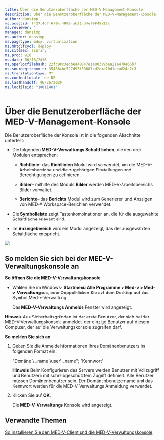 ```yaml
---
title: Über die Benutzeroberfläche der MED-V-Management-Konsole
description: Über die Benutzeroberfläche der MED-V-Management-Konsole
author: dansimp
ms.assetid: f42714d7-6f0c-4995-ab31-d4ef0845a22c
ms.reviewer: ''
manager: dansimp
ms.author: dansimp
ms.pagetype: mdop, virtualization
ms.mktglfcycl: deploy
ms.sitesec: library
ms.prod: w10
ms.date: 06/16/2016
ms.openlocfilehash: 22fc98c3edbea48847e1a00369bea21a470e66b7
ms.sourcegitcommit: 354664bc527d93f80687cd2eba70d1eea024c7c3
ms.translationtype: MT
ms.contentlocale: de-DE
ms.lasthandoff: 06/26/2020
ms.locfileid: "10811401"
---
```

# Über die Benutzeroberfläche der MED-V-Management-Konsole


Die Benutzeroberfläche der Konsole ist in die folgenden Abschnitte unterteilt:

-   Die folgenden **MED-V-Verwaltungs Schaltflächen**, die den drei Modulen entsprechen:

    -   **Richtlinie**– das **Richtlinien** Modul wird verwendet, um die MED-V-Arbeitsbereiche und die zugehörigen Einstellungen und Berechtigungen zu definieren.

    -   **Bilder**– mithilfe des Moduls **Bilder** werden MED-V-Arbeitsbereichs Bilder verwaltet.

    -   **Berichte**– das **Berichts** Modul wird zum Generieren und Anzeigen von MED-V Workspace-Berichten verwendet.

-   Die **Symbolleiste** zeigt Tastenkombinationen an, die für die ausgewählte Schaltfläche relevant sind.

-   Im **Anzeigebereich** wird ein Modul angezeigt, das der ausgewählten Schaltfläche entspricht.

![](images/medv-ui-console-general.gif)

## So melden Sie sich bei der MED-V-Verwaltungskonsole an


**So öffnen Sie die MED-V-Verwaltungskonsole**

-   Wählen Sie im Windows- **Startmenü** **Alle Programme &gt; Med-v &gt; Med-v-Verwaltung**aus, oder Doppelklicken Sie auf dem Desktop auf das Symbol Med-v-Verwaltung.

    Das **MED-V-Verwaltungs Anmelde** Fenster wird angezeigt.

**Hinweis**  Aus Sicherheitsgründen ist der erste Benutzer, der sich bei der MED-V-Verwaltungskonsole anmeldet, der einzige Benutzer auf diesem Computer, der auf die Verwaltungskonsole zugreifen darf.

 

**So melden Sie sich an**

1.  Geben Sie die Anmeldeinformationen Ihres Domänenbenutzers im folgenden Format ein:

    "Domäne \ _name \\user\ _name"; "Kennwort"

    **Hinweis**  Beim Konfigurieren des Servers werden Benutzer mit Vollzugriff und Benutzern mit schreibgeschütztem Zugriff definiert. Alle Benutzer müssen Domänenbenutzer sein. Der Domänenbenutzername und das Kennwort werden für die MED-V-Verwaltungs Anmeldung verwendet.

     

2.  Klicken Sie auf **OK**.

    Die **MED-V-Verwaltungs** Konsole wird angezeigt.

## Verwandte Themen


[So installieren Sie den MED-V-Client und die MED-V-Verwaltungskonsole](how-to-install-med-v-client-and-med-v-management-console.md)

 

 





